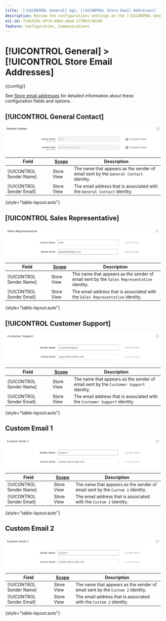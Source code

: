 ```yaml
---
title: '[!UICONTROL General] &gt; [!UICONTROL Store Email Addresses]'
description: Review the configurations settings on the [!UICONTROL General] &gt; [!UICONTROL Store Email Addresses] page of the Commerce Admin.
exl-id: 7c9e519c-dfc9-4de4-a0a4-1770b7c58145
feature: Configuration, Communications
---
```

# [!UICONTROL General] > [!UICONTROL Store Email Addresses]

{{config}}

See [Store email addresses](../../getting-started/store-details.md#store-email-addresses) for detailed information about these configuration fields and options.

## [!UICONTROL General Contact]

![Store Email Addresses > General Contact](./assets/store-email-addresses-general-contact.png)<!-- zoom -->

|Field|[Scope](../../getting-started/websites-stores-views.md#scope-settings)|Description|
|--- |--- |--- |
|[!UICONTROL Sender Name]|Store View|The name that appears as the sender of email sent by the `General Contact` identity.|
|[!UICONTROL Sender Email]|Store View|The email address that is associated with the `General Contact` identity.|

{style="table-layout:auto"}

## [!UICONTROL Sales Representative]

![Store Email Addresses > Sales Representative](./assets/store-email-addresses-sales-rep.png)<!-- zoom -->

|Field|[Scope](../../getting-started/websites-stores-views.md#scope-settings)|Description|
|--- |--- |--- |
|[!UICONTROL Sender Name]|Store View|The name that appears as the sender of email sent by the `Sales Representative` identity.|
|[!UICONTROL Sender Email]|Store View|The email address that is associated with the `Sales Representative` identity.|

{style="table-layout:auto"}

## [!UICONTROL Customer Support]

![Store Email Addresses > Customer Support](./assets/store-email-addresses-customer-support.png)<!-- zoom -->

|Field|[Scope](../../getting-started/websites-stores-views.md#scope-settings)|Description|
|--- |--- |--- |
|[!UICONTROL Sender Name]|Store View|The name that appears as the sender of email sent by the `Customer Support` identity.|
|[!UICONTROL Sender Email]|Store View|The email address that is associated with the `Customer Support` identity.|

{style="table-layout:auto"}

## Custom Email 1

![Store Email Addresses > Custom Email 1](./assets/store-email-addresses-custom-email1.png)<!-- zoom -->

|Field|[Scope](../../getting-started/websites-stores-views.md#scope-settings)|Description|
|--- |--- |--- |
|[!UICONTROL Sender Name]|Store View|The name that appears as the sender of email sent by the `Custom 1` identity.|
|[!UICONTROL Sender Email]|Store View|The email address that is associated with the `Custom 1` identity.|

{style="table-layout:auto"}

## Custom Email 2

![Store Email Addresses > Custom Email 2](./assets/store-email-addresses-custom-email1.png)<!-- zoom -->

|Field|[Scope](../../getting-started/websites-stores-views.md#scope-settings)|Description|
|--- |--- |--- |
|[!UICONTROL Sender Name]|Store View|The name that appears as the sender of email sent by the `Custom 2` identity.|
|[!UICONTROL Sender Email]|Store View|The email address that is associated with the `Custom 2` identity.|

{style="table-layout:auto"}
